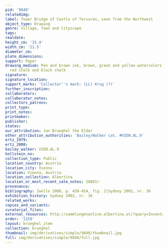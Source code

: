```yaml
---
pid: '9840'
relatedimg: 
label: Tower Bridge of Castle of Tervuren, seen from the Northwest
object_type: Drawing
genre: Village, Town and Cityscape
tags: 
realdate: 
height_cm: '15.4'
width_cm: '21.5'
diameter_cm: 
plate_dimensions: 
support: Paper
drawing_medium: Pen and brown ink, brown, green and yellow watercolors, traces of
  red chalk and black chalk
signature: 
signature_location: 
support_marks: 'Collector''s mark: (LL) Krug (?)'
further_inscription: 
collaborators: 
collaborator_notes: 
collectors_patrons: 
print_type: 
print_notes: 
printmaker: 
publisher: 
states: 
our_attribution: Jan Brueghel the Elder
other_attribution_authorities: 'Bailey/Walker cat. #VIEN.AL.9'
ertz_1979: 
ertz_2008: 
bailey_walker: VIEN.AL.9
hollstein_no: 
collection_type: Public
location_country: Austria
location_city: Vienna
location: Vienna, Austria
location_collection: Albertina
location_or_most_recent_sale_notes: 26861r
provenance: 
bibliography: Zwollo 2000, p. 450-454, fig. 2|Sydney 2002, nr. 36
exhibition_history: Sydney 2002, nr. 36
related_works: 
copies_and_variants: 
curatorial_files: 
external_resources: http://sammlungenonline.albertina.at/?query=Inventarnummer%3D%5B26861r%5D&showtype=record
order: '1159'
layout: brueghel_item
collection: brueghel
thumbnail: img/derivatives/simple/9840/thumbnail.jpg
full: img/derivatives/simple/9840/full.jpg
---
```

